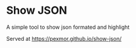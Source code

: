 # Show JSON

A simple tool to show json formated and highlight

Served at https://pexmor.github.io/show-json/
